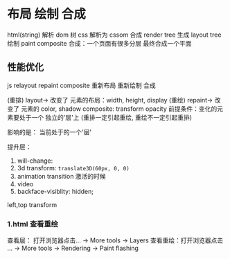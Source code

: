 # 布局 绘制 合成

html(string) 解析 dom 树
css 解析为 cssom
合成 render tree
生成 layout tree
绘制 paint 
composite 合成：一个页面有很多分层 最终合成一个平面

## 性能优化
js relayout repaint composite
   重新布局   重新绘制  合成

(重排) layout->    改变了 元素的布局：width, height, display 
(重绘) repaint->   改变了 元素的 color, shadow 
composite: transform opacity 前提条件：变化的元素要处于一个 独立的'层'上
(重排一定引起重绘, 重绘不一定引起重排)

影响的是： 当前处于的一个'层'

提升层：
1. will-change: 
2. 3d transform: `translate3D(60px, 0, 0)`
3. animation transition 激活的时候
4. video
5. backface-visiblity: hidden;

left,top
transform

### 1.html 查看重绘
  查看层：  打开浏览器点击... -> More tools -> Layers
  查看重绘：打开浏览器点击 ... -> More tools -> Rendering -> Paint flashing